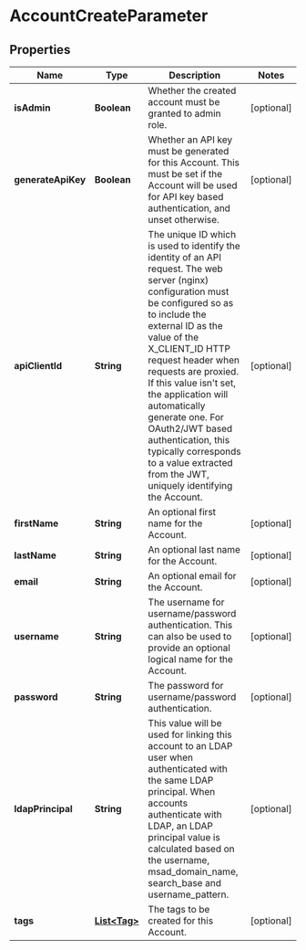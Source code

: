 

# AccountCreateParameter


## Properties

| Name | Type | Description | Notes |
|------------ | ------------- | ------------- | -------------|
|**isAdmin** | **Boolean** | Whether the created account must be granted to admin role. |  [optional] |
|**generateApiKey** | **Boolean** | Whether an API key must be generated for this Account. This must be set if the Account will be used for API key based authentication, and unset otherwise. |  [optional] |
|**apiClientId** | **String** | The unique ID which is used to identify the identity of an API request. The web server (nginx) configuration must be configured so as to include the external ID as the value of the X_CLIENT_ID HTTP request header when requests are proxied. If this value isn&#39;t set, the application will automatically generate one. For OAuth2/JWT based authentication, this typically corresponds to a value extracted from the JWT, uniquely identifying the Account. |  [optional] |
|**firstName** | **String** | An optional first name for the Account. |  [optional] |
|**lastName** | **String** | An optional last name for the Account. |  [optional] |
|**email** | **String** | An optional email for the Account. |  [optional] |
|**username** | **String** | The username for username/password authentication. This can also be used to provide an optional logical name for the Account. |  [optional] |
|**password** | **String** | The password for username/password authentication. |  [optional] |
|**ldapPrincipal** | **String** | This value will be used for linking this account to an LDAP user when authenticated with the same LDAP principal. When accounts authenticate with LDAP, an LDAP principal value is calculated based on the username, msad_domain_name, search_base and username_pattern. |  [optional] |
|**tags** | [**List&lt;Tag&gt;**](Tag.md) | The tags to be created for this Account. |  [optional] |




